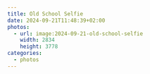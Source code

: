 ```yaml
---
title: Old School Selfie
date: 2024-09-21T11:48:39+02:00
photos:
  - url: image:2024-09-21-old-school-selfie
    width: 2834
    height: 3778
categories:
  - photos
---
```

